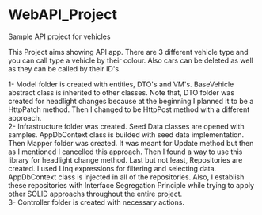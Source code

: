 # WebAPI_Project
Sample API project for vehicles

This Project aims showing API app. There are 3 different vehicle type and you can call type a vehicle by their colour. Also cars can be deleted as well as they can be called by their ID's.

1- Model folder is created with entities, DTO's and VM's. BaseVehicle abstract class is inherited to other classes. Note that, DTO folder was created for headlight changes because at the beginning I planned it to be a HttpPatch method. Then I changed to be HttpPost method with a different approach. 
   <br>
2- Infrastructure folder was created. Seed Data classes are opened with samples. AppDbContext class is builded with seed data implementation.
   Then Mapper folder was created. It was meant for Update method but then as I mentioned I cancelled this approach. Then I found a way to use this library for headlight change method.
   Last but not least, Repositories are created. I used Linq expressions for filtering and selecting data. AppDbContext class is injected in all of the repositories.
   Also, I establish these repositories with Interface Segregation Principle while trying to apply other SOLID approachs throughout the entire project.
   <br>
3- Controller folder is created with necessary actions.

   
